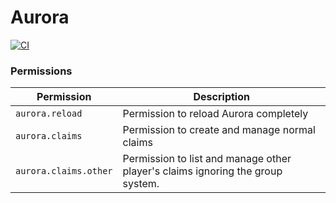 # Aurora

[![CI](https://ci.lmichaelis.de/api/v1/teams/main/pipelines/aurora/jobs/build-main/badge)](https://ci.lmichaelis.de/teams/main/pipelines/aurora)

### Permissions

| Permission             | Description                                                                    |
|------------------------|--------------------------------------------------------------------------------|
| `aurora.reload`        | Permission to reload Aurora completely                                         |
| `aurora.claims`        | Permission to create and manage normal claims                                  |
| `aurora.claims.other`  | Permission to list and manage other player's claims ignoring the group system. |

